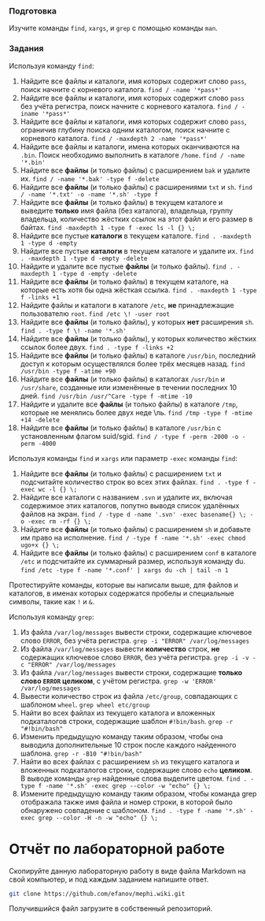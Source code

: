### Подготовка

Изучите команды `find`, `xargs`, и `grep` с помощью команды `man`.

### Задания

Используя команду `find`:

1. Найдите все файлы и каталоги, имя которых содержит слово `pass`, поиск начните с корневого каталога.
`find / -name '*pass*'`
1. Найдите все файлы и каталоги, имя которых содержит слово `pass` без учёта регистра, поиск начните с корневого каталога.
`find / -iname '*pass*'`
1. Найдите все файлы и каталоги, имя которых содержит слово `pass`, ограничив глубину поиска одним каталогом, поиск начните с корневого каталога.
`find / -maxdepth 2 -name '*pass*'`
1. Найдите все файлы и каталоги, имена которых оканчиваются на `.bin`. Поиск необходимо выполнить в каталоге `/home`.
`find / -name '*.bin'`
1. Найдите все **файлы** (и только файлы) с расширением `bak` и удалите их.
`find / -name '*.bak' -type f -delete`
1. Найдите все **файлы** (и только файлы) с расширениями `txt` и `sh`.
`find / -name '*.txt' -o -name '*.sh' -type f`
1. Найдите все **файлы** (и только файлы) в текущем каталоге и выведите **только** имя файла (без каталога), владельца, группу владельца, количество жёстких ссылок на этот файл и его размер в байтах.
`find -maxdepth 1 -type f -exec ls -l {} \;`
1. Найдите все пустые **каталоги** в текущем каталоге.
`find . -maxdepth 1 -type d -empty`
1. Найдите все пустые **каталоги** в текущем каталоге и удалите их.
`find . -maxdepth 1 -type d -empty -delete`
1. Найдите и удалите все пустые **файлы** (и только файлы).
`find . -maxdepth 1 -type d -empty -delete`
1. Найдите все **файлы** (и только файлы) в текущем каталоге, на которые есть хотя бы одна жёсткая ссылка.
`find . -maxdepth 1 -type f -links +1`
1. Найдите файлы и каталоги в каталоге `/etc`, **не** принадлежащие пользователю `root`.
`find /etc \! -user root`
1. Найдите все **файлы** (и только файлы), у которых **нет** расширения `sh`.
`find . -type f \! -name '*.sh'`
1. Найдите все **файлы** (и только файлы), у которых количество жёстких ссылок более двух.
`find . -type f -links +2`
1. Найдите все **файлы** (и только файлы) в каталоге `/usr/bin`, последний доступ к которым осуществлялся более трёх месяцев назад.
`find /usr/bin -type f -atime +90`
1. Найдите все **файлы** (и только файлы) в каталогах `/usr/bin` и `/usr/share`, созданные или изменённые в течении последних 10 дней.
`find /usr/bin /usr/^Care -type f -mtime -10`
1. Найдите и удалите все **файлы** (и только файлы) в каталоге `/tmp`, которые не менялись более двух неде \ль.
`find /tmp -type f -mtime +14 -delete`
1. Найдите все **файлы** (и только файлы) в каталоге `/usr/bin` с установленным флагом suid/sgid.
`find / -type f -perm -2000 -o -perm -4000`



Используя команды `find` и `xargs` или параметр `-exec` команды `find`:

1. Найдите все **файлы** (и только файлы) с расширением `txt` и подсчитайте количество строк во всех этих файлах.
`find . -type f -exec wc -l {} \;`
1. Найдите все каталоги с названием `.svn` и удалите их, включая содержимое этих каталогов, попутно выводя список удалённых файлов на экран.
`find / -type d -name '.svn' -exec basename{} \; -o -exec rm -rf {} \;`
1. Найдите все **файлы** (и только файлы) с расширением `sh` и добавьте им право на исполнение.
`find / -type f -name '*.sh' -exec chmod ugo+x {} \;`
1. Найдите все **файлы** (и только файлы) с расширением `conf` в каталоге `/etc` и подсчитайте их суммарный размер, используя команду du.
`find /etc -type f -name '*.conf' | xargs du -ch | tail -n 1 `




Протестируйте команды, которые вы написали выше, для файлов и каталогов, в именах которых содержатся пробелы и специальные символы, такие как `!` и `&`.

Используя команду `grep`:

1. Из файла `/var/log/messages` вывести строки, содержащие ключевое слово `ERROR`, без учёта регистра.
`grep -i "ERROR" /var/log/messages`
1. Из файла `/var/log/messages` вывести **количество** строк, **не** содержащих ключевое слово `ERROR`, без учёта регистра.
`grep -i -v -c "ERROR" /var/log/messages`
1. Из файла `/var/log/messages` вывести строки, содержащие **только слово `ERROR` целиком**, с учётом регистра.
`grep -w 'ERROR' /var/log/messages`
1. Вывести количество строк из файла `/etc/group`, совпадающих с шаблоном `wheel`.
`grep wheel etc/group`
1. Найти во всех файлах из текущего каталога и вложенных подкаталогов строки, содержащие шаблон `#!bin/bash`.
`grep -r "#!bin/bash"`
1. Изменить предыдущую команду таким образом, чтобы она выводила дополнительные 10 строк после каждого найденного шаблона.
`grep -r -B10 "#!bin/bash"`
1. Найти во всех файлах с расширением `sh` из текущего каталога и вложенных подкаталогов строки, содержащие слово `echo` **целиком**. В выводе команды `grep` найденные слова выделите цветом.
`find . -type f -name '*.sh' -exec grep --color -w "echo" {} \;`
1. Измените предыдущую команду таким образом, чтобы команда grep отображала также имя файла и номер строки, в которой было обнаружено совпадение с шаблоном.
`find . -type f -name '*.sh' -exec grep --color -H -n -w "echo" {} \;`
# Отчёт по лабораторной работе

Скопируйте данную лабораторную работу в виде файла Markdown на свой компьютер, и под каждым заданием напишите ответ.

```sh
git clone https://github.com/efanov/mephi.wiki.git
```

Получившийся файл загрузите в собственный репозиторий.
